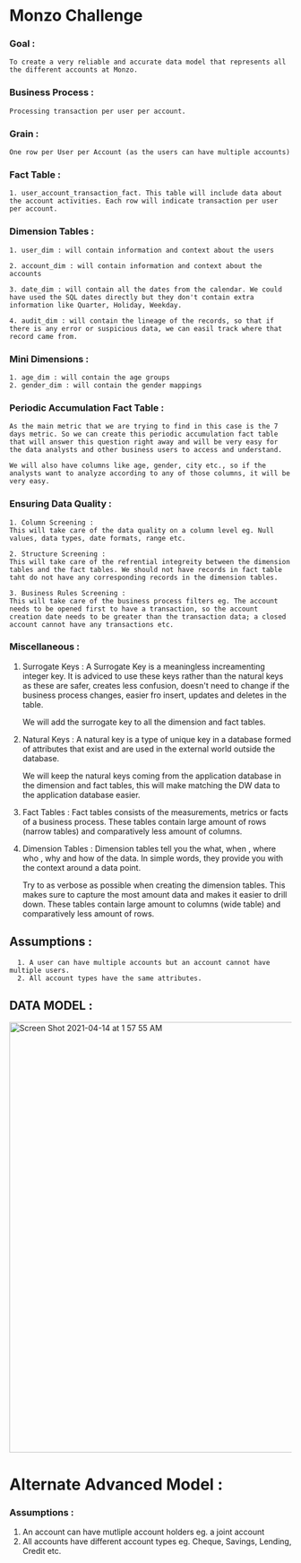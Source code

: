 # Monzo Challenge

### Goal :
    To create a very reliable and accurate data model that represents all the different accounts at Monzo.

### Business Process : 
    Processing transaction per user per account.

### Grain : 
    One row per User per Account (as the users can have multiple accounts)

### Fact Table : 
    1. user_account_transaction_fact. This table will include data about the account activities. Each row will indicate transaction per user per account.

### Dimension Tables :
    1. user_dim : will contain information and context about the users
   
    2. account_dim : will contain information and context about the accounts

    3. date_dim : will contain all the dates from the calendar. We could have used the SQL dates directly but they don't contain extra information like Quarter, Holiday, Weekday.

    4. audit_dim : will contain the lineage of the records, so that if there is any error or suspicious data, we can easil track where that record came from.
   
### Mini Dimensions :

    1. age_dim : will contain the age groups
    2. gender_dim : will contain the gender mappings

### Periodic Accumulation Fact Table :

    As the main metric that we are trying to find in this case is the 7 days metric. So we can create this periodic accumulation fact table that will answer this question right away and will be very easy for the data analysts and other business users to access and understand.

    We will also have columns like age, gender, city etc., so if the analysts want to analyze according to any of those columns, it will be very easy.

### Ensuring Data Quality :

    1. Column Screening :
    This will take care of the data quality on a column level eg. Null values, data types, date formats, range etc.

    2. Structure Screening :
    This will take care of the refrential integreity between the dimension tables and the fact tables. We should not have records in fact table taht do not have any corresponding records in the dimension tables.

    3. Business Rules Screening :
    This will take care of the business process filters eg. The account needs to be opened first to have a transaction, so the account creation date needs to be greater than the transaction data; a closed account cannot have any transactions etc.

### Miscellaneous :
 1. Surrogate Keys : 
   A Surrogate Key is a meaningless increamenting integer key. It is adviced to use these keys rather than the natural keys as these are safer, creates less confusion, doesn't need to change if the business process changes, easier fro insert, updates and deletes in the table.

    We will add the surrogate key to all the dimension and fact tables.



1. Natural Keys : 
    A natural key is a type of unique key in a database formed of attributes that exist and are used in the external world outside the database.

    We will keep the natural keys coming from the application database in the dimension and fact tables, this will make matching the DW data to the application database easier.

3. Fact Tables : Fact tables consists of the measurements, metrics or facts of a business process. These tables contain large amount of rows (narrow tables) and comparatively less amount of columns.
    
4. Dimension Tables : Dimension tables tell you the what, when , where who , why and how of the data. In simple words, they provide you with the context around a data point.
   
   Try to as verbose as possible when creating the dimension tables. This makes sure to capture the most amount data and makes it easier to drill down. These tables contain large amount to columns (wide table) and comparatively less amount of rows.

## Assumptions :
      1. A user can have multiple accounts but an account cannot have multiple users.
      2. All account types have the same attributes.
      
## DATA MODEL :
<img width="768" alt="Screen Shot 2021-04-14 at 1 57 55 AM" src="https://user-images.githubusercontent.com/18383999/114662956-8cd31200-9cc7-11eb-913e-b05a985dc315.png">




# Alternate Advanced Model :

### Assumptions :
1. An account can have mutliple account holders eg. a joint account
2. All accounts have different account types eg. Cheque, Savings, Lending, Credit etc.




